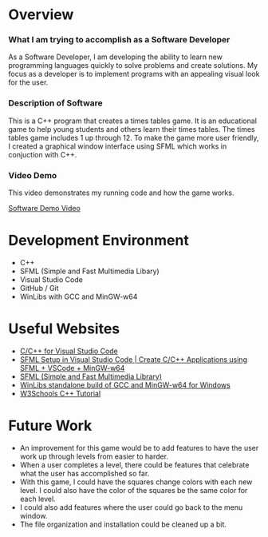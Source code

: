 # Overview

### What I am trying to accomplish as a Software Developer
As a Software Developer, I am developing the ability to learn new programming languages quickly to solve problems and create solutions. My focus as a developer is to implement programs with an appealing visual look for the user.

### Description of Software
This is a C++ program that creates a times tables game. It is an educational game to help young students and others learn their times tables. The times tables game includes 1 up through 12. To make the game more user friendly, I created a graphical window interface using SFML which works in conjuction with C++.

### Video Demo
This video demonstrates my running code and how the game works.

[Software Demo Video](https://youtu.be/4pBI0FixIEQ)

# Development Environment

* C++
* SFML (Simple and Fast Multimedia Libary)
* Visual Studio Code
* GitHub / Git
* WinLibs with GCC and MinGW-w64

# Useful Websites

- [C/C++ for Visual Studio Code](https://code.visualstudio.com/docs/languages/cpp)
- [SFML Setup in Visual Studio Code | Create C/C++ Applications using SFML + VSCode + MinGW-w64](https://www.youtube.com/watch?v=rZE700aaT5I)
- [SFML (Simple and Fast Multimedia Library)](https://www.sfml-dev.org/)
- [WinLibs standalone build of GCC and MinGW-w64 for Windows](https://winlibs.com/)
- [W3Schools C++ Tutorial](https://www.w3schools.com/cpp/default.asp)

# Future Work

- An improvement for this game would be to add features to have the user work up through levels from easier to harder.
- When a user completes a level, there could be features that celebrate what the user has accomplished so far. 
- With this game, I could have the squares change colors with each new level. I could also have the color of the squares be the same color for each level.
- I could also add features where the user could go back to the menu window.
- The file organization and installation could be cleaned up a bit.

<!-- - [Using GCC with MinGW](https://code.visualstudio.com/docs/cpp/config-mingw#_prerequisites) -->